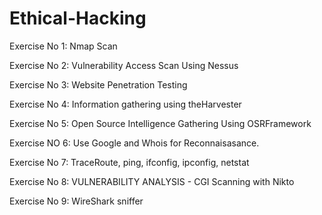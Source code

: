 # Ethical-Hacking
Exercise No 1: Nmap Scan

Exercise No 2: Vulnerability Access Scan Using Nessus

Exercise No 3: Website Penetration Testing

Exercise No 4: Information gathering using theHarvester

Exercise No 5: Open Source Intelligence Gathering Using OSRFramework

Exercise NO 6: Use Google and Whois for Reconnaisasance.

Exercise No 7: TraceRoute, ping, ifconfig, ipconfig, netstat

Exercise No 8: VULNERABILITY ANALYSIS - CGI Scanning with Nikto

Exercise No 9: WireShark sniffer
